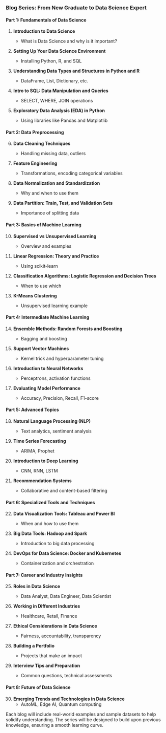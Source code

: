 ### Blog Series: From New Graduate to Data Science Expert

#### Part 1: Fundamentals of Data Science

1. **Introduction to Data Science**
    - What is Data Science and why is it important?

2. **Setting Up Your Data Science Environment**
    - Installing Python, R, and SQL

3. **Understanding Data Types and Structures in Python and R**
    - DataFrame, List, Dictionary, etc.

4. **Intro to SQL: Data Manipulation and Queries**
    - SELECT, WHERE, JOIN operations

5. **Exploratory Data Analysis (EDA) in Python**
    - Using libraries like Pandas and Matplotlib

#### Part 2: Data Preprocessing

6. **Data Cleaning Techniques**
    - Handling missing data, outliers

7. **Feature Engineering**
    - Transformations, encoding categorical variables

8. **Data Normalization and Standardization**
    - Why and when to use them

9. **Data Partition: Train, Test, and Validation Sets**
    - Importance of splitting data

#### Part 3: Basics of Machine Learning

10. **Supervised vs Unsupervised Learning**
    - Overview and examples

11. **Linear Regression: Theory and Practice**
    - Using scikit-learn

12. **Classification Algorithms: Logistic Regression and Decision Trees**
    - When to use which

13. **K-Means Clustering**
    - Unsupervised learning example

#### Part 4: Intermediate Machine Learning

14. **Ensemble Methods: Random Forests and Boosting**
    - Bagging and boosting

15. **Support Vector Machines**
    - Kernel trick and hyperparameter tuning

16. **Introduction to Neural Networks**
    - Perceptrons, activation functions

17. **Evaluating Model Performance**
    - Accuracy, Precision, Recall, F1-score

#### Part 5: Advanced Topics

18. **Natural Language Processing (NLP)**
    - Text analytics, sentiment analysis

19. **Time Series Forecasting**
    - ARIMA, Prophet

20. **Introduction to Deep Learning**
    - CNN, RNN, LSTM

21. **Recommendation Systems**
    - Collaborative and content-based filtering

#### Part 6: Specialized Tools and Techniques

22. **Data Visualization Tools: Tableau and Power BI**
    - When and how to use them

23. **Big Data Tools: Hadoop and Spark**
    - Introduction to big data processing

24. **DevOps for Data Science: Docker and Kubernetes**
    - Containerization and orchestration

#### Part 7: Career and Industry Insights

25. **Roles in Data Science**
    - Data Analyst, Data Engineer, Data Scientist

26. **Working in Different Industries**
    - Healthcare, Retail, Finance

27. **Ethical Considerations in Data Science**
    - Fairness, accountability, transparency

28. **Building a Portfolio**
    - Projects that make an impact

29. **Interview Tips and Preparation**
    - Common questions, technical assessments

#### Part 8: Future of Data Science

30. **Emerging Trends and Technologies in Data Science**
    - AutoML, Edge AI, Quantum computing

Each blog will include real-world examples and sample datasets to help solidify understanding. The series will be designed to build upon previous knowledge, ensuring a smooth learning curve.
